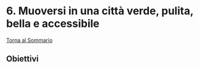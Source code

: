 # 6. Muoversi in una città verde, pulita, bella e accessibile

[Torna al Sommario](/struttura/sommario.md)

## Obiettivi
